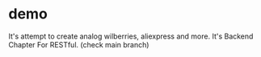 ﻿# demo

It's attempt to create analog wilberries, aliexpress and more. It's Backend Chapter For RESTful. (check main branch)


